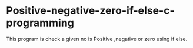 # Positive-negative-zero-if-else-c-programming
This program is check a given no is Positive ,negative or zero using if else.
